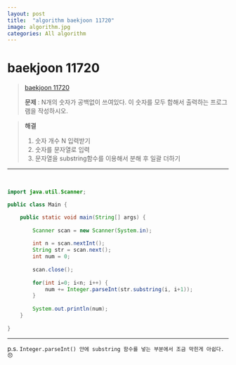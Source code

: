 ```yaml
---
layout: post
title:  "algorithm baekjoon 11720"
image: algorithm.jpg  
categories: All algorithm  
---
```


# baekjoon 11720

>  [baekjoon 11720](https://www.acmicpc.net/problem/11720)  
> 
> **문제** : N개의 숫자가 공백없이 쓰여있다. 이 숫자를 모두 합해서 출력하는 프로그램을 작성하시오.  

> **해결**  
> 1. 숫자 개수 N 입력받기  
> 2. 숫자를 문자열로 입력  
> 3. 문자열을 substring함수를 이용해서 분해 후 일괄 더하기  

---  

<script src="https://gist.github.com/nnlog/a3aaade0260361750aa505056ada0794.js"></script>  

<br/>  

```java
import java.util.Scanner;

public class Main {

	public static void main(String[] args) {
		
		Scanner scan = new Scanner(System.in);
		
		int n = scan.nextInt();
		String str = scan.next();
		int num = 0;
		
		scan.close();
		
		for(int i=0; i<n; i++) {
			num += Integer.parseInt(str.substring(i, i+1));
		}
		
		System.out.println(num);
	}
	
}
```  
---  

p.s. `Integer.parseInt() 안에 substring 함수를 넣는 부분에서 조금 막힌게 아쉽다.😞`


